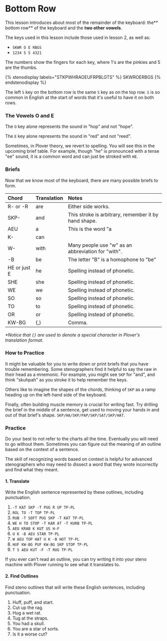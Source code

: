 # Bottom Row

This lesson introduces about most of the remainder of the keyboard: the** bottom row** of the keyboard and the **two other vowels**.

The keys used in this lesson include those used in lesson 2, as well as:

* `SKWR O E RBGS`
* `1234 5 5 4321`

The numbers show the fingers for each key, where 1's are the pinkies and 5 are the thumbs.

{% stenodisplay labels="STKPWHRAOEUFRPBLGTS" %}
SKWROERBGS
{% endstenodisplay %}

The left `S` key on the bottom row is the same `S` key as on the top row. `S` is so common in English at the start of words that it's useful to have it on both rows.

### The Vowels O and E

The `O` key alone represents the sound in "hop" and not "hope".

The `E` key alone represents the sound in "red" and not "reed".

Sometimes, in Plover theory, we revert to spelling. You will see this in the upcoming brief table. For example, though "he" is pronounced with a tense "ee" sound, it is a common word and can just be stroked with `HE`.

### Briefs

Now that we know most of the keyboard, there are many possible briefs to form.

| Chord        | Translation | Notes                                                |
|:-------------|:------------|:-----------------------------------------------------|
| R- or -R     | are         | Either side works.                                   |
| SKP-         | and         | This stroke is arbitrary, remember it by hand shape. |
| AEU          | a           | This is the word "a                                  |
| K-           | can         |                                                      |
| W-           | with        | Many people use "w" as an abbreviation for "with".   |
| -B           | be          | The letter "B" is a homophone to "be"                |
| HE or just E | he          | Spelling instead of phonetic.                        |
| SHE          | she         | Spelling instead of phonetic.                        |
| WE           | we          | Spelling instead of phonetic.                        |
| SO           | so          | Spelling instead of phonetic.                        |
| TO           | to          | Spelling instead of phonetic.                        |
| OR           | or          | Spelling instead of phonetic.                        |
| KW-BG        | {,}         | Comma.                                               |

_\*Notice that _`{}`_ are used to denote a special character in Plover's translation format._

### How to Practice

It might be valuable for you to write down or print briefs that you have trouble remembering. Some stenographers find it helpful to say the raw in their head as a mnemonic. For example, you might see `SKP` for "and", and think "skuhpah" as you stroke it to help remember the keys.

Others like to imagine the shapes of the chords, thinking of `SKP` as a ramp heading up on the left-hand side of the keyboard.

Finally, often building muscle memory is crucial for writing fast. Try drilling the brief in the middle of a sentence, get used to moving your hands in and out of that brief's shape. `SKP/HA/SKP/PAP/SKP/SAT/SKP/HAT`.

### Practice

Do your best to not refer to the charts all the time. Eventually you will need to go without them. Sometimes you can figure out the meaning of an outline based on the context of a sentence.

The skill of recognizing words based on context is helpful for advanced stenographers who may need to dissect a word that they wrote incorrectly and find what they meant.

#### 1. Translate

Write the English sentence represented by these outlines, including punctuation.

1. `-T KAT SKP -T PUG R UP TP-PL`
2. `ROL TO -T TOP TP-PL`
3. `RUB -T SOFT PUG SKP -T KAT TP-PL`
4. `WE H TO STOP -T KAR AT -T KURB TP-PL`
5. `AEU KRAB K KUT US H-F`
6. `U K -B AEU STAR TP-PL`
7. `W AEU TOP HAT U K -B HOT TP-PL`
8. `HUF KW-BG PUF KW-BG SKP STOP TP-PL`
9. `T S AEU KUT -F -T RUG TP-PL`

If you ever can't read an outline, you can try writing it into your steno machine with Plover running to see what it translates to.

#### 2. Find Outlines

Find steno outlines that will write these English sentences, including punctuation.

1. Huff, puff, and start.
2. Cut up the rag.
3. Hug a wet rat.
4. Tug at the straps.
5. You had a skull.
6. You are a star of sorts.
7. Is it a worse cut?
